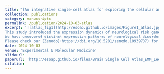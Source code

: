 ```yaml
---
title: "[An integrative single-cell atlas for exploring the cellular and temporal specificity of genes related to neurological disorders during human brain development](https://www.nature.com/articles/s12276-024-01328-6)"
collection: publications
category: manuscripts
permalink: /publication/2024-10-03-atlas
excerpt: '![atlas_fig1](http://esoap.github.io/images/Figure1_atlas.jpg)<br>
This study introduced the expression dynamics of neurological risk genes through human brain development by constructing a single-cell human brain atlas. <br>
We have uncovered distinct expression patterns of neurological disorder risk genes within cell differentiation trajectories and investigated the gene regulatory mechanisms during early brain development. <br><br>
Please check our [Zenodo](https://doi.org/10.5281/zenodo.10939707) for the Anndata and Seurat object of the atlas and gene dynamics plot for 3380 neurological risk genes!'
date: 2024-10-03
venue: 'Experimental & Molecular Medicine'
slideurl:
paperurl: 'http://esoap.github.io/files/Brain Single Cell Atlas_EMM_Lee.pdf'
citation: 
---
```


